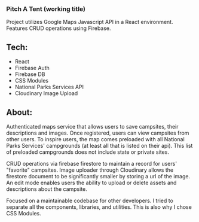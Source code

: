 ### Pitch A Tent (working title)

Project utilizes Google Maps Javascript API in a React environment. Features CRUD operations using Firebase.

## Tech:

- React
- Firebase Auth
- Firebase DB
- CSS Modules
- National Parks Services API
- Cloudinary Image Upload

## About:

Authenticated maps service that allows users to save campsites, their descriptions and images. Once registered, users can view campsites from other users. To inspire users, the map comes preloaded with all National Parks Services' campgrounds (at least all that is listed on their api). This list of preloaded campgrounds does not include state or private sites.

CRUD operations via firebase firestore to maintain a record for users' "favorite" campsites. Image uploader through Cloudinary allows the firestore document to be significantly smaller by storing a url of the image. An edit mode enables users the ability to upload or delete assets and descriptions about the campsite.

Focused on a maintainable codebase for other developers. I tried to separate all the components, libraries, and utilities. This is also why I chose CSS Modules.
